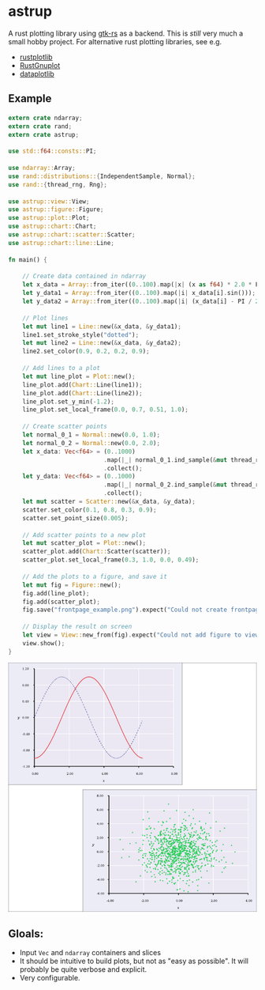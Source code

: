 # astrup

A rust plotting library using [gtk-rs](https://github.com/gtk-rs/gtk) as a backend. This is
*still* very much a small hobby project. For alternative rust plotting libraries, see e.g.

- [rustplotlib](https://github.com/ubnt-intrepid/rustplotlib)
- [RustGnuplot](https://github.com/SiegeLord/RustGnuplot)
- [dataplotlib](https://github.com/coder543/dataplotlib)

## Example

```rust
extern crate ndarray;
extern crate rand;
extern crate astrup;

use std::f64::consts::PI;

use ndarray::Array;
use rand::distributions::{IndependentSample, Normal};
use rand::{thread_rng, Rng};

use astrup::view::View;
use astrup::figure::Figure;
use astrup::plot::Plot;
use astrup::chart::Chart;
use astrup::chart::scatter::Scatter;
use astrup::chart::line::Line;

fn main() {

    // Create data contained in ndarray
    let x_data = Array::from_iter((0..100).map(|x| (x as f64) * 2.0 * PI / 100.0));
    let y_data1 = Array::from_iter((0..100).map(|i| x_data[i].sin()));
    let y_data2 = Array::from_iter((0..100).map(|i| (x_data[i] - PI / 2.0).sin()));

    // Plot lines
    let mut line1 = Line::new(&x_data, &y_data1);
    line1.set_stroke_style("dotted");
    let mut line2 = Line::new(&x_data, &y_data2);
    line2.set_color(0.9, 0.2, 0.2, 0.9);

    // Add lines to a plot
    let mut line_plot = Plot::new();
    line_plot.add(Chart::Line(line1));
    line_plot.add(Chart::Line(line2));
    line_plot.set_y_min(-1.2);
    line_plot.set_local_frame(0.0, 0.7, 0.51, 1.0);

    // Create scatter points
    let normal_0_1 = Normal::new(0.0, 1.0);
    let normal_0_2 = Normal::new(0.0, 2.0);
    let x_data: Vec<f64> = (0..1000)
                           .map(|_| normal_0_1.ind_sample(&mut thread_rng()))
                           .collect();
    let y_data: Vec<f64> = (0..1000)
                           .map(|_| normal_0_2.ind_sample(&mut thread_rng()))
                           .collect();
    let mut scatter = Scatter::new(&x_data, &y_data);
    scatter.set_color(0.1, 0.8, 0.3, 0.9);
    scatter.set_point_size(0.005);

    // Add scatter points to a new plot
    let mut scatter_plot = Plot::new();
    scatter_plot.add(Chart::Scatter(scatter));
    scatter_plot.set_local_frame(0.3, 1.0, 0.0, 0.49);

    // Add the plots to a figure, and save it
    let mut fig = Figure::new();
    fig.add(line_plot);
    fig.add(scatter_plot);
    fig.save("frontpage_example.png").expect("Could not create frontpage_example.png");

    // Display the result on screen
    let view = View::new_from(fig).expect("Could not add figure to view");
    view.show();
}
```

![Plot](frontpage_example.png)

## Gloals:
- Input `Vec` and `ndarray` containers and slices
- It should be intuitive to build plots, but not as "easy as possible". It will probably be
quite verbose and explicit.
- Very configurable.
